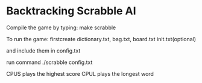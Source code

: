 # Backtracking Scrabble AI

Compile the game by typing: make scrabble

To run the game: firstcreate dictionary.txt, bag.txt, board.txt init.txt(optional)

and include them in config.txt

run command ./scrabble config.txt

CPUS plays the highest score CPUL plays the longest word